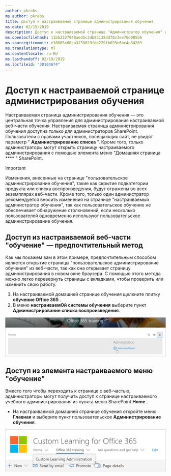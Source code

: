 ```yaml
---
author: pkrebs
ms.author: pkrebs
title: Доступ к настраиваемой странице администрирования обучения
ms.date: 02/15/2019
description: Доступ к настраиваемой странице "Администратор обучения" из веб-части или меню
ms.openlocfilehash: 11bb2327948aedbc2db83138dd70c3ee76d085b6
ms.sourcegitcommit: e10085e60ca3f38029fde229fb093e6bc4a34203
ms.translationtype: MT
ms.contentlocale: ru-RU
ms.lasthandoff: 02/19/2019
ms.locfileid: "30103674"
---
```

# <a name="access-the-custom-learning-administration-page"></a>Доступ к настраиваемой странице администрирования обучения

Настраиваемая страница администрирования обучения — это центральная точка управления для администрирования настраиваемой веб-части обучения. Настраиваемая страница администрирования обучения доступна только для администраторов SharePoint. Пользователи с правами участников, посещающих сайт, не увидят параметр " **Администрирование списка** ". Кроме того, только администраторы могут открыть страницу настраиваемого администрирования с помощью элемента меню "Домашняя страница **** " SharePoint.  

> [!IMPORTANT]
> Изменения, внесенные на странице "пользовательское администрирование обучения", такие как скрытие подкатегории продукта или списка воспроизведения, будут отражены во всех экземплярах веб-части. Кроме того, только один администратор рекомендуется вносить изменения на странице "настраиваемый администратор обучения", так как пользовательское обучение не обеспечивает обнаружение столкновений, если несколько пользователей одновременно используют пользовательское администрирование обучения.  

## <a name="access-from-the-custom-learning-web-part---preferred-method"></a>Доступ из настраиваемой веб-части "обучение" — предпочтительный метод
Как мы покажем вам в этом примере, предпочтительным способом является открытие страницы "пользовательское администрирование обучения" из веб-части, так как она открывает страницу администрирования в новом окне браузера. С помощью этого метода можно легко перевернуть страницы с вкладками, чтобы проверить или изменить свою работу.  

1. На настраиваемой домашней странице обучения щелкните плитку **обучение Office 365** .
2. В меню **настраиваемОй системы обучения** выберите пункт **Администрирование списка воспроизведения**. 

![кг-админаккбтн. png](media/cg-adminaccbtn.png)

## <a name="access-from-the-custom-learning-menu-item"></a>Доступ из элемента настраиваемого меню "обучение"
Вместо того чтобы переходить к странице с веб-частью, администраторы могут получить доступ к странице настраиваемого учебного администрирования из пункта меню SharePoint **Home** . 

- На настраиваемой домашней странице обучения откройте меню **Главная** и выберите пункт пользовательское **Администрирование обучения**.

![кг-админаккмену. png](media/cg-adminaccmenu.png)